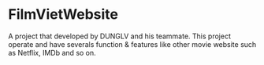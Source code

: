# FilmVietWebsite
A project that developed by DUNGLV and his teammate. This project operate and have severals function &amp; features like other movie website such as Netflix, IMDb and so on.
